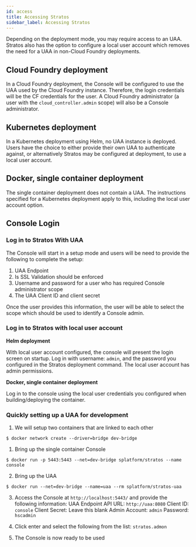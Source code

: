 ```yaml
---
id: access
title: Accessing Stratos
sidebar_label: Accessing Stratos 
---
```


Depending on the deployment mode, you may require access to an UAA. Stratos also has the option to configure a local user account which removes the need for a UAA in non-Cloud Foundry deployments.

## Cloud Foundry deployment

In a Cloud Foundry deployment, the Console will be configured to use the UAA used by the Cloud Foundry instance.
Therefore, the login credentials will be the CF credentials for the user. A Cloud Foundry administrator (a user with the `cloud_controller.admin` scope) will also be a Console administrator.

## Kubernetes deployment

In a Kubernetes deployment using Helm, no UAA instance is deployed. Users have the choice to either provide their own UAA to authenticate against, or alternatively Stratos may be configured at deployment, to use a local user account.

## Docker, single container deployment

The single container deployment does not contain a UAA. The instructions specified for a Kubernetes deployment apply to this, including the local user account option.

## Console Login

### Log in to Stratos With UAA

The Console will start in a setup mode and users will be need to provide the following to complete the setup:
1. UAA Endpoint
2. Is SSL Validation should be enforced
3. Username and password for a user who has required Console administrator scope
4. The UAA Client ID and client secret

Once the user provides this information, the user will be able to select the scope which should be used to identify a Console admin.

### Log in to Stratos with local user account

**Helm deployment**

With local user account configured, the console will present the login screen on startup. Log in with username: ```admin```, and the password you configured in the Stratos deployment command. The local user account has admin permissions.

**Docker, single container deployment**

Log in to the console using the local user credentials you configured when building/deploying the container.

### Quickly setting up a UAA for development

1. We will setup two containers that are linked to each other
```
$ docker network create --driver=bridge dev-bridge
```

1. Bring up the single container Console
```
$ docker run -p 5443:5443 --net=dev-bridge splatform/stratos --name console
```

2. Bring up the UAA
```
$ docker run --net=dev-bridge --name=uaa --rm splatform/stratos-uaa
```

3. Access the Console at `http://localhost:5443/` and provide the following information:
UAA Endpoint API URL:  `http://uaa:8080`
Client ID: `console`
Client Secret: Leave this blank
Admin Account: `admin`
Password: `hscadmin`

4. Click enter and select the following from the list:
`stratos.admon`

5. The Console is now ready to be used
